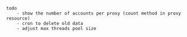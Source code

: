     todo
        - show the number of accounts per proxy (count method in proxy resource)
        - cron to delete old data
        - adjust max threads pool size
